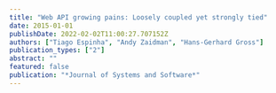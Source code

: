 ```yaml
---
title: "Web API growing pains: Loosely coupled yet strongly tied"
date: 2015-01-01
publishDate: 2022-02-02T11:00:27.707152Z
authors: ["Tiago Espinha", "Andy Zaidman", "Hans-Gerhard Gross"]
publication_types: ["2"]
abstract: ""
featured: false
publication: "*Journal of Systems and Software*"
---
```


